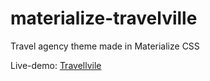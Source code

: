 # materialize-travelville
Travel agency theme made in Materialize CSS

Live-demo: [Travellvile](https://catena-travelville.netlify.app/)
